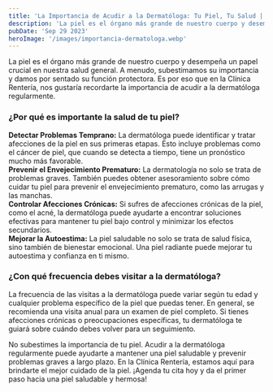 ```yaml
---
title: 'La Importancia de Acudir a la Dermatóloga: Tu Piel, Tu Salud | Clinica Renteria'
description: 'La piel es el órgano más grande de nuestro cuerpo y desempeña un papel crucial en nuestra salud general. '
pubDate: 'Sep 29 2023'
heroImage: '/images/importancia-dermatologa.webp'
---
```


La piel es el órgano más grande de nuestro cuerpo y desempeña un papel crucial en nuestra salud general. A menudo, subestimamos su importancia y damos por sentado su función protectora. Es por eso que en la Clínica Rentería, nos gustaría recordarte la importancia de acudir a la dermatóloga regularmente.

### ¿Por qué es importante la salud de tu piel?
**Detectar Problemas Temprano:** La dermatóloga puede identificar y tratar afecciones de la piel en sus primeras etapas. Esto incluye problemas como el cáncer de piel, que cuando se detecta a tiempo, tiene un pronóstico mucho más favorable.<br>
**Prevenir el Envejecimiento Prematuro:** La dermatología no solo se trata de problemas graves. También puedes obtener asesoramiento sobre cómo cuidar tu piel para prevenir el envejecimiento prematuro, como las arrugas y las manchas.<br>
**Controlar Afecciones Crónicas:** Si sufres de afecciones crónicas de la piel, como el acné, la dermatóloga puede ayudarte a encontrar soluciones efectivas para mantener tu piel bajo control y minimizar los efectos secundarios.<br>
**Mejorar la Autoestima:** La piel saludable no solo se trata de salud física, sino también de bienestar emocional. Una piel radiante puede mejorar tu autoestima y confianza en ti mismo.


### ¿Con qué frecuencia debes visitar a la dermatóloga?
La frecuencia de las visitas a la dermatóloga puede variar según tu edad y cualquier problema específico de la piel que puedas tener. En general, se recomienda una visita anual para un examen de piel completo. Si tienes afecciones crónicas o preocupaciones específicas, tu dermatóloga te guiará sobre cuándo debes volver para un seguimiento.

No subestimes la importancia de tu piel. Acudir a la dermatóloga regularmente puede ayudarte a mantener una piel saludable y prevenir problemas graves a largo plazo. En la Clínica Rentería, estamos aquí para brindarte el mejor cuidado de la piel. ¡Agenda tu cita hoy y da el primer paso hacia una piel saludable y hermosa!
